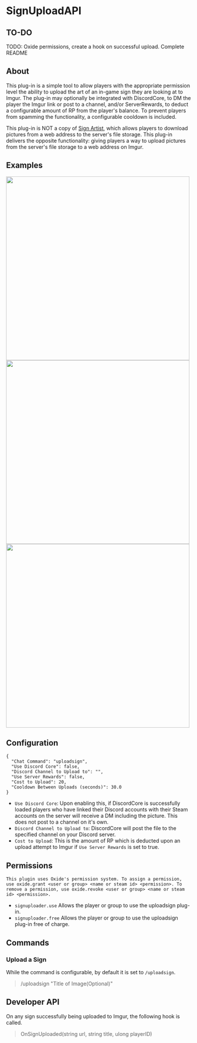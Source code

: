 # SignUploadAPI
 
## TO-DO
TODO: Oxide permissions, create a hook on successful upload. Complete README

## About 
This plug-in is a simple tool to allow players with the appropriate permission level the ability to upload the art of an in-game sign they are looking at to Imgur. The plug-in may optionally be integrated with DiscordCore, to DM the player the Imgur link or post to a channel, and/or ServerRewards, to deduct a configurable amount of RP from the player's balance. To prevent players from spamming the functionality, a configurable cooldown is included.

This plug-in is NOT a copy of [Sign Artist](https://umod.org/plugins/sign-artist), which allows players to download pictures from a web address to the server's file storage. This plug-in delivers the opposite functionality: giving players a way to upload pictures from the server's file storage to a web address on Imgur.

## Examples
<img width=500 src=https://user-images.githubusercontent.com/77797048/125180937-df8c6f00-e1cd-11eb-88a9-fd506f6c8c51.png>
<img width=500 src=https://user-images.githubusercontent.com/77797048/125180922-ae13a380-e1cd-11eb-84c6-816a6c581bdc.png>
<img width=500 src=https://user-images.githubusercontent.com/77797048/125181111-8e7d7a80-e1cf-11eb-9cf8-a622207f25bb.png>


## Configuration
```
{
  "Chat Command": "uploadsign",
  "Use Discord Core": false,
  "Discord Channel to Upload to": "",
  "Use Server Rewards": false,
  "Cost to Upload": 20,
  "Cooldown Between Uploads (seconds)": 30.0
}
```

* `Use Discord Core`: Upon enabling this, if DiscordCore is successfully loaded players who have linked their Discord accounts with their Steam accounts on the server will receive a DM including the picture. This does not post to a channel on it's own.
* `Discord Channel to Upload to`: DiscordCore will post the file to the specified channel on your Discord server.
* `Cost to Upload`: This is the amount of RP which is deducted upon an upload attempt to Imgur if `Use Server Rewards` is set to true.  

## Permissions
```This plugin uses Oxide's permission system. To assign a permission, use oxide.grant <user or group> <name or steam id> <permission>. To remove a permission, use oxide.revoke <user or group> <name or steam id> <permission>.```

* `signuploader.use` Allows the player or group to use the uploadsign plug-in.
* `signuploader.free` Allows the player or group to use the uploadsign plug-in free of charge.

## Commands

### Upload a Sign
While the command is configurable, by default it is set to `/uploadsign`.
> /uploadsign "Title of Image(Optional)"
> 
## Developer API
On any sign successfully being uploaded to Imgur, the following hook is called.
> OnSignUploaded(string url, string title, ulong playerID)


